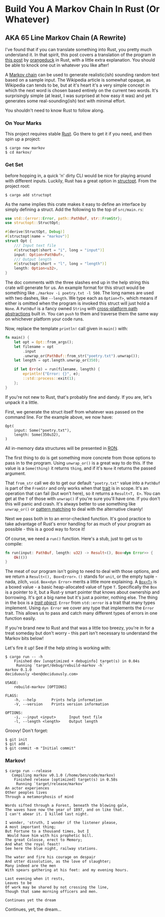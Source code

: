 # Build You A Markov Chain In Rust (Or Whatever)

## AKA 65 Line Markov Chain (A Rewrite)

I've found that if you can translate something into Rust, you pretty much understand it.  In that spirit, this post covers a translation of the program in [this post](http://theorangeduck.com/page/17-line-markov-chain) by [orangeduck](http://theorangeduck.com/page/about) in Rust, with a little extra explanation.  You should be able to knock one out in whatever you like after!

A [Markov chain](https://en.wikipedia.org/wiki/Markov_chain) can be used to generate realistic(ish) sounding random text based on a sample input.  The Wikipedia article is somewhat opaque, as Wikipedia can tends to be, but at it's heart it's a very simple concept in which the next word is chosen based entirely on the current two words.  It's surprisingly simple (at least, I was surprised at how easy it was) and yet generates some real-sounding(ish) text with minimal effort.

You shouldn't need to know Rust to follow along.

### On Your Marks

This project requires stable [Rust](https://rustup.rs/).  Go there to get it if you need, and then spin up a project:

```
$ cargo new markov
$ cd markov/
```

### Get Set

before hopping in, a quick 'n' dirty CLI would be nice for playing around with different inputs.  Luckily, Rust has a great option in [structopt](https://github.com/TeXitoi/structopt).  From the project root:

```
$ cargo add structopt
```

As the name implies this crate makes it easy to define an interface by simply defining a struct.  Add the following to the top of `src/main.rs`:

```rust
use std::{error::Error, path::PathBuf, str::FromStr};
use structopt::StructOpt;

#[derive(StructOpt, Debug)]
#[structopt(name = "markov")]
struct Opt {
    /// Input text file
    #[structopt(short = "i", long = "input")]
    input: Option<PathBuf>,
    /// Output length
    #[structopt(short = "l", long = "length")]
    length: Option<u32>,
}
```

The doc comments with the three slashes end up in the help string this crate will generate for us.  An example format for this struct would be something like `./markov -i poetry.txt -l 500`.  The long names are used with two dashes, like `--length`.  We type each as `Option<T>`, which means if either is omitted when the program is invoked this struct will just hold a `None`.  A `PathBuf` is a fancy owned `String` with [cross-platform path abstractions](https://doc.rust-lang.org/std/path/index.html) built in.  You can `push` to them and traverse them the same way on whichever platform your code runs.

Now, replace the template `println!` call given in `main()` with:

```rust
fn main() {
    let opt = Opt::from_args();
    let filename = opt
        .input
        .unwrap_or(PathBuf::from_str("poetry.txt").unwrap());
    let length = opt.length.unwrap_or(350);

    if let Err(e) = run(filename, length) {
        eprintln!("Error: {}", e);
        ::std::process::exit(1);
    };
}
```

If you're not new to Rust, that's probably fine and dandy.  If you are, let's unpack it a little.

First, we generate the struct itself from whatever was passed on the command line.  For the example above, we now have:

```ron
Opt(
    input: Some("poetry.txt"),
    length: Some(350u32),
)
```

All in-memory data structures will be presented in [RON](https://github.com/ron-rs/ron).

The first thing to do is get something more concrete from those options to pass in to the program.  Using `unwrap_or()` is a great way to do this.  If the value is a `Some(thing)` it returns `thing`, and if it's `None` it returns the passed argument.

That `from_str` call we do to get our default `"poetry.txt"` value into a `PathBuf` is part of the `FromStr` and only works when that [trait](https://doc.rust-lang.org/book/ch10-02-traits.html) is in scope.  It's an operation that can fail (but won't here), so it returns a `Result<T, E>`.  You can get at the `T` of those with `unwrap()` if you're sure you'll have one.  If you don't this will panic and crash.  It's always better to use something like `unwrap_or()`  or [pattern matching](https://doc.rust-lang.org/book/ch06-02-match.html) to deal with the alternative cleanly!

Next we pass both in to an error-checked function.  It's good practice to take advantage of Rust's error handling for as much of your program as possible - this is a good way to force it!

Of course, we need a `run()` function.  Here's a stub, just to get us to compile:

```rust
fn run(input: PathBuf, length: u32) -> Result<(), Box<dyn Error>> {
    Ok(())
}
```

The meat of our program isn't going to need to deal with those options, and we return a `Result<(), Box<Error>`.  `()` stands for `unit`, or the empty tuple - nada, zilch, `void`.  `Box<dyn Error>` merits a little more explaining.  A [`Box<T>`](https://doc.rust-lang.org/std/boxed/index.html) is a boxed value - a basic heap-allocated value of type `T`.  Specifically the `Box` is a pointer to it, but a Rust-y smart pointer that knows about ownership and borrowing.  It's got a big name but it's just a pointer, nothing else.  The thing in the box is a [*trait object*](https://doc.rust-lang.org/book/ch17-02-trait-objects.html).  `Error` from `std::error` is a trait that many types implement.  Using `dyn Error` we cover any type that implements the `Error` trait. This allows us to pass and catch many different types of errors in one function easily.

If you're brand new to Rust and that was a little too breezy, you're in for a treat someday but don't worry - this part isn't necessary to understand the Markov bits below!

Let's fire it up!  See if the help string is working with:

```
$ cargo run -- -h
    Finished dev [unoptimized + debuginfo] target(s) in 0.04s
     Running `target/debug/rebuild-markov -h`
markov 0.1.0
deciduously <ben@deciduously.com>

USAGE:
    rebuild-markov [OPTIONS]

FLAGS:
    -h, --help       Prints help information
    -V, --version    Prints version information

OPTIONS:
    -i, --input <input>      Input text file
    -l, --length <length>    Output length
```

Groovy!  Don't forget:

```
$ git init
$ git add .
$ git commit -m "Initial commit"
```

### Markov!

```
$ cargo run --release
   Compiling markov v0.1.0 (/home/ben/code/markov)
    Finished release [optimized] target(s) in 0.58s
     Running `target/release/markov`
An actor experiences
Other peoples lives
Through a metamorphosis of mind

Words sifted through a Forest, beneath the blowing gale,
The waves have now the year of 1897, and on like that.
I can't abear it. I killed last night.

I wonder, 'struth, I wonder if the listener please,
A most important thing;
But Fortune to a thousand times, but I
 Would have him with his prophetic bill.
The great Colosse, erect to Memory;
And what the royal feast!
See here the blue night, railway stations.

The water and fire his courage on despair
And utter dissolution, as the love of slaughter;
Many indeed are the men
With spears gathering at his feet: and my evening hours.

Last evening when it rests,
Leaves to be 
Of work may be shared by not crossing the line,
Though that same morning officers and men.

Continues yet the dream
```

Continues, yet, the dream...
